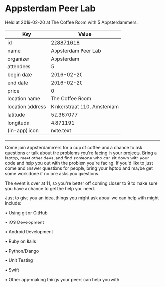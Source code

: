 # Appsterdam Peer Lab
Held at 2016-02-20 at The Coffee Room with 5 Appsterdammers.
        
|Key|Value
|---|---|
|id|[228871618](https://www.meetup.com/appsterdam/events/228871618/)|
|name|Appsterdam Peer Lab|
|organizer|Appsterdam|
|attendees|5|
|begin date|2016-02-20|
|end date|2016-02-20|
|price|0|
|location name|The Coffee Room|
|location address|Kinkerstraat 110, Amsterdam|
|latitude|52.367077|
|longitude|4.871191|
|(in-app) icon|note.text|

---

Come join Appsterdammers for a cup of coffee and a chance to ask questions or talk about the problems you're facing in your projects. Bring a laptop, meet other devs, and find someone who can sit down with your code and help you out with the problem you're facing. If you'd like to just come and answer questions for people, bring your laptop and maybe get some work done if no one asks you questions.

The event is over at 11, so you're better off coming closer to 9 to make sure you have a chance to get the help you need.

Just to give you an idea, things you might ask about we can help with might include:

• Using git or GitHub

• iOS Development

• Android Development

• Ruby on Rails

• Python/Django

• Unit Testing

• Swift

• Other app-making things your peers can help you with


